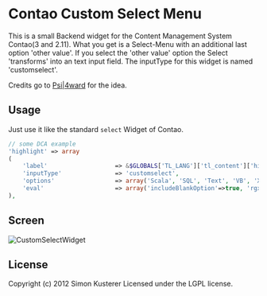 # Contao Custom Select Menu

This is a small Backend widget for the Content Management System Contao(3 and 2.11).
What you get is a Select-Menu with an additional last option 'other value'. If
you select the 'other value' option the Select 'transforms' into an text input field.
The inputType for this widget is named 'customselect'.

Credits go to [Psi|4ward](https://github.com/psi-4ward) for the idea.

## Usage

Just use it like the standard `select` Widget of Contao.
```php
// some DCA example
'highlight' => array
(
	'label'                   => &$GLOBALS['TL_LANG']['tl_content']['highlight'],
	'inputType'               => 'customselect',
	'options'                 => array('Scala', 'SQL', 'Text', 'VB', 'XHTML', 'XML'),
	'eval'                    => array('includeBlankOption'=>true, 'rgxp'=>'alnum', 'tl_class'=>'w50'),
),
```

## Screen
![CustomSelectWidget](https://raw.github.com/xat/contao-customselectmenu/master/CustomSelectWidget.png)

## License
Copyright (c) 2012 Simon Kusterer
Licensed under the LGPL license.